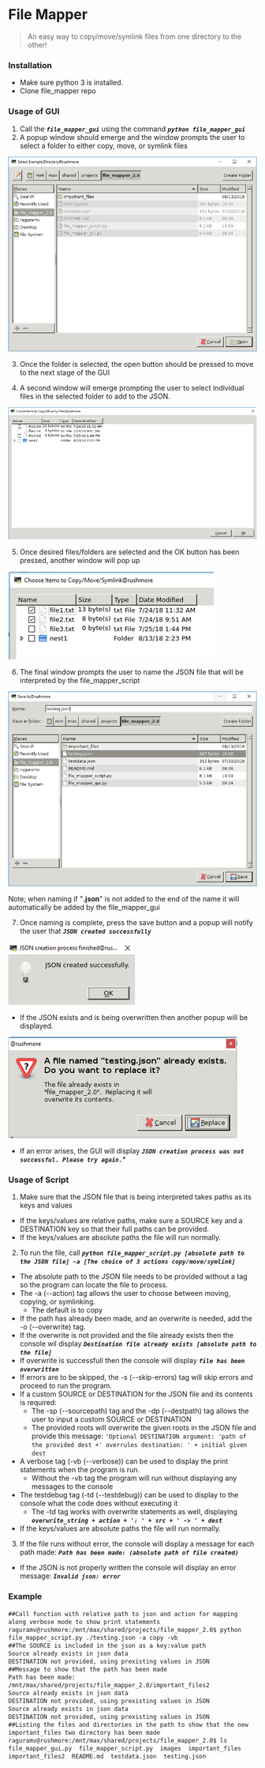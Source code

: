 # File Mapper
> An easy way to copy/move/symlink files from one directory to the other!

### Installation
* Make sure python 3 is installed.
* Clone file_mapper repo


### Usage of GUI
1. Call the ***`file_mapper_gui`*** using the command ***`python file_mapper_gui`*** 
2. A popup window should emerge and the window prompts the user to select a folder to either copy, move, or symlink files

![Initial Window](images/window1.png)

3. Once the folder is selected, the open button should be pressed to move to the next stage of the GUI


4. A second window will emerge prompting the user to select individual files in the selected folder to add to the JSON.

![Checkbox Window](images/window2.png)

5. Once desired files/folders are selected and the OK button has been pressed, another window will pop up

![Checkbox Window 2](images/window2check.png)

6. The final window prompts the user to name the JSON file that will be interpreted by the file_mapper_script

![Final Window](images/window3.png)

   Note; when naming if "**.json**" is not added to the end of the name it will automatically be added by the file_mapper_gui
   
   
7. Once naming is complete, press the save button and a popup will notify the user that ***`JSON created successfully`***
   
 ![Success](images/creation.png)
 
 * If the JSON exists and is being overwritten then another popup will be displayed. 
 
 ![Replacement](images/replace.png)
 
 * If an error arises, the GUI will display ***`JSON creation process was not successful. Please try again.`****





### Usage of Script
1. Make sure that the JSON file that is being interpreted takes paths as its keys and values  
  * If the keys/values are relative paths, make sure a SOURCE key and a DESTINATION key so that their full paths can be provided.
  * If the keys/values are absolute paths the file will run normally.
2. To run the file, call ***`python file_mapper_script.py [absolute path to the JSON file] -a [The choice of 3 actions copy/move/symlink]`***  
  * The absolute path to the JSON file needs to be provided without a tag so the program can locate the file to process.
  * The -a (--action) tag allows the user to choose between moving, copying, or symlinking.  
      - The default is to copy
  * If the path has already been made, and an overwrite is needed, add the -o (--overwrite) tag.
  * If the overwrite is not provided and the file already exists then the console wil display ***`Destination file already exists [absolute path to the file]`***  
  * If overwrite is successfull then the console will display ***`file has been overwritten`***
  * If errors are to be skipped, the -s (--skip-errors) tag will skip errors and proceed to run the program.  
  * If a custom SOURCE or DESTINATION for the JSON file and its contents is required:
      - The -sp (--sourcepath) tag and the -dp (--destpath) tag allows the user to input a custom SOURCE or DESTINATION
      - The provided roots will overwrite the given roots in the JSON file and provide this message: `'Optional DESTINATION argument: 'path of the provided dest +' overrules destination: ' + initial given dest`
  * A verbose tag (-vb (--verbose)) can be used to display the print statements when the program is run.
      - Without the -vb tag the program will run without displaying any messages to the console
  * The testdebug tag (-td (--testdebug)) can be used to display to the console what the code does without executing it
      - The -td tag works with overwrite statements as well, displaying ***`overwrite_string + action + ': ' + src + ' -> ' + dest`***
  * If the keys/values are absolute paths the file will run normally.
3. If the file runs without error, the console will display a message for each path made: ***`Path has been made: (absolute path of file created)`***
  * If the JSON is not properly written the console will display an error message: ***`Invalid json: error`***


### Example

~~~~
##Call function with relative path to json and action for mapping along verbose mode to show print statements
raguramv@rushmore:/mnt/max/shared/projects/file_mapper_2.0$ python file_mapper_script.py ./testing.json -a copy -vb
##The SOURCE is included in the json as a key:value path
Source already exists in json data
DESTINATION not provided, using prexisting values in JSON
##Message to show that the path has been made
Path has been made: /mnt/max/shared/projects/file_mapper_2.0/important_files2
Source already exists in json data
DESTINATION not provided, using prexisting values in JSON
Source already exists in json data
DESTINATION not provided, using prexisting values in JSON
##Listing the files and directories in the path to show that the new important_files two directory has been made
raguramv@rushmore:/mnt/max/shared/projects/file_mapper_2.0$ ls
file_mapper_gui.py  file_mapper_script.py  images  important_files  important_files2  README.md  testdata.json  testing.json

~~~~
